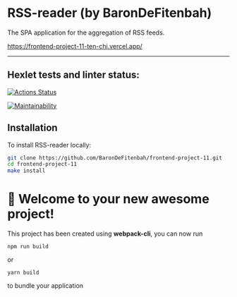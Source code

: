 # RSS-reader (by BaronDeFitenbah)

The SPA application for the aggregation of RSS feeds.

https://frontend-project-11-ten-chi.vercel.app/

----

## Hexlet tests and linter status:

[![Actions Status](https://github.com/BaronDeFitenbah/frontend-project-11/workflows/hexlet-check/badge.svg)](https://github.com/BaronDeFitenbah/frontend-project-11/actions)

[![Maintainability](https://api.codeclimate.com/v1/badges/67f9c21016144829d6c8/maintainability)](https://codeclimate.com/github/BaronDeFitenbah/frontend-project-11/maintainability)

## Installation

To install RSS-reader locally:

```sh
git clone https://github.com/BaronDeFitenbah/frontend-project-11.git
cd frontend-project-11
make install
```
# 🚀 Welcome to your new awesome project!

This project has been created using **webpack-cli**, you can now run

```
npm run build
```

or

```
yarn build
```

to bundle your application
